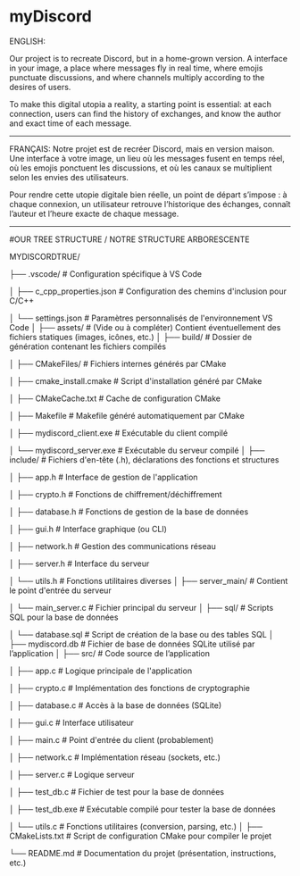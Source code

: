 # myDiscord

ENGLISH:

Our project is to recreate Discord, but in a home-grown version. A
interface in your image, a place where messages fly in real time, where
emojis punctuate discussions, and where channels multiply according to the
desires of users.

To make this digital utopia a reality, a starting point is essential: at
each connection, users can find the history of exchanges, and know
the author and exact time of each message.

-----------------------------------------------------------------------
FRANÇAIS:
Notre projet est de recréer Discord, mais en version maison. Une
interface à votre image, un lieu où les messages fusent en temps réel, où les
emojis ponctuent les discussions, et où les canaux se multiplient selon les
envies des utilisateurs.

Pour rendre cette utopie digitale bien réelle, un point de départ s’impose : à
chaque connexion, un utilisateur retrouve l’historique des échanges, connaît
l’auteur et l’heure exacte de chaque message.

--------------------------------------------------------------------------

#OUR TREE STRUCTURE / NOTRE STRUCTURE ARBORESCENTE

MYDISCORDTRUE/

├── .vscode/                             # Configuration spécifique à VS Code

│  ├── c_cpp_properties.json            # Configuration des chemins d'inclusion pour C/C++

│   └── settings.json                    # Paramètres personnalisés de l'environnement VS Code
│
├── assets/                              # (Vide ou à compléter) Contient éventuellement des fichiers statiques (images, icônes, etc.)
│
├── build/                               # Dossier de génération contenant les fichiers compilés

│   ├── CMakeFiles/                      # Fichiers internes générés par CMake

│   ├── cmake_install.cmake              # Script d'installation généré par CMake

│   ├── CMakeCache.txt                   # Cache de configuration CMake

│   ├── Makefile                         # Makefile généré automatiquement par CMake

│   ├── mydiscord_client.exe             # Exécutable du client compilé

│   └── mydiscord_server.exe            # Exécutable du serveur compilé
│
├── include/                             # Fichiers d'en-tête (.h), déclarations des fonctions et structures

│   ├── app.h                            # Interface de gestion de l'application

│   ├── crypto.h                         # Fonctions de chiffrement/déchiffrement

│   ├── database.h                       # Fonctions de gestion de la base de données

│   ├── gui.h                            # Interface graphique (ou CLI)

│   ├── network.h                        # Gestion des communications réseau

│   ├── server.h                         # Interface du serveur

│   └── utils.h                          # Fonctions utilitaires diverses
│
├── server_main/                         # Contient le point d'entrée du serveur

│   └── main_server.c                    # Fichier principal du serveur
│
├── sql/                                 # Scripts SQL pour la base de données

│   └── database.sql                     # Script de création de la base ou des tables SQL
│
├── mydiscord.db                         # Fichier de base de données SQLite utilisé par l’application
│
├── src/                                 # Code source de l’application

│   ├── app.c                            # Logique principale de l'application

│   ├── crypto.c                         # Implémentation des fonctions de cryptographie

│   ├── database.c                       # Accès à la base de données (SQLite)

│   ├── gui.c                            # Interface utilisateur

│   ├── main.c                           # Point d'entrée du client (probablement)

│   ├── network.c                        # Implémentation réseau (sockets, etc.)

│   ├── server.c                         # Logique serveur

│   ├── test_db.c                        # Fichier de test pour la base de données

│   ├── test_db.exe                      # Exécutable compilé pour tester la base de données

│   └── utils.c                          # Fonctions utilitaires (conversion, parsing, etc.)
│
├── CMakeLists.txt                       # Script de configuration CMake pour compiler le projet

└── README.md                            # Documentation du projet (présentation, instructions, etc.)
